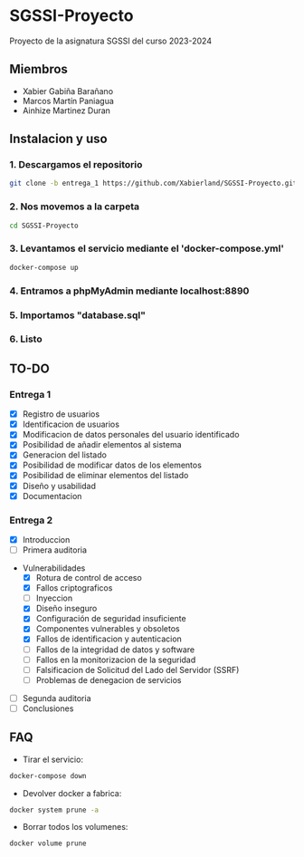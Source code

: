 # SGSSI-Proyecto

Proyecto de la asignatura SGSSI del curso 2023-2024

## Miembros

* Xabier Gabiña Barañano
* Marcos Martín Paniagua
* Ainhize Martinez Duran

## Instalacion y uso

### 1. Descargamos el repositorio

```bash
git clone -b entrega_1 https://github.com/Xabierland/SGSSI-Proyecto.git
```

### 2. Nos movemos a la carpeta

```bash
cd SGSSI-Proyecto
```

### 3. Levantamos el servicio mediante el 'docker-compose.yml'

```bash
docker-compose up
```

### 4. Entramos a phpMyAdmin mediante localhost:8890

### 5. Importamos "database.sql"

### 6. Listo

## TO-DO

### Entrega 1

* [X] Registro de usuarios
* [X] Identificacion de usuarios
* [X] Modificacion de datos personales del usuario identificado
* [X] Posibilidad de añadir elementos al sistema
* [X] Generacion del listado
* [X] Posibilidad de modificar datos de los elementos
* [X] Posibilidad de eliminar elementos del listado
* [X] Diseño y usabilidad
* [X] Documentacion

### Entrega 2

* [X] Introduccion
* [ ] Primera auditoria
* Vulnerabilidades
  * [X] Rotura de control de acceso
  * [X] Fallos criptograficos
  * [ ] Inyeccion
  * [X] Diseño inseguro
  * [X] Configuración de seguridad insuficiente
  * [X] Componentes vulnerables y obsoletos
  * [X] Fallos de identificacion y autenticacion
  * [ ] Fallos de la integridad de datos y software
  * [ ] Fallos en la monitorizacion de la seguridad
  * [ ] Falsificacion de Solicitud del Lado del Servidor (SSRF)
  * [ ] Problemas de denegacion de servicios
* [ ] Segunda auditoria
* [ ] Conclusiones

## FAQ

* Tirar el servicio:

```bash
docker-compose down
```

* Devolver docker a fabrica:

```bash
docker system prune -a
```

* Borrar todos los volumenes:

```bash
docker volume prune
```
